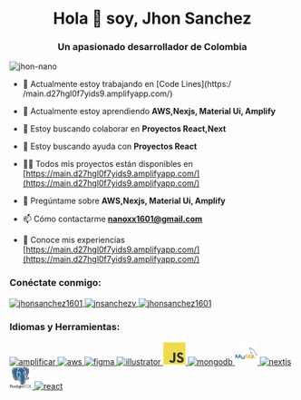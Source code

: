 <h1 align="center">Hola 👋 soy, Jhon Sanchez</h1>
<h3 align="center">Un apasionado desarrollador de Colombia</h3>

<p align="left"> <img src="https: //komarev.com/ghpvc/?username=jhon-nano&label=Profile%20views&color=0e75b6&style=flat" alt="jhon-nano" /> </p>

- 🔭 Actualmente estoy trabajando en [Code Lines](https:/ /main.d27hgl0f7yids9.amplifyapp.com/)

- 🌱 Actualmente estoy aprendiendo **AWS,Nexjs, Material Ui, Amplify**

- 👯 Estoy buscando colaborar en **Proyectos React,Next**

- 🤝 Estoy buscando ayuda con **Proyectos React**

- 👨‍💻 Todos mis proyectos están disponibles en [https://main.d27hgl0f7yids9.amplifyapp.com/](https://main.d27hgl0f7yids9.amplifyapp.com/)

- 💬 Pregúntame sobre **AWS,Nexjs, Material Ui, Amplify**

- 📫 Cómo contactarme **nanoxx1601@gmail.com**

- 📄 Conoce mis experiencias [https://main.d27hgl0f7yids9.amplifyapp.com/](https://main.d27hgl0f7yids9.amplifyapp.com/)

<h3 align= "left">Conéctate conmigo:</h3>

<p align="left">

<a href="https://linkedin.com/in/jhonsanchez1601" target="blank">
<img align="center" src="https://raw.githubusercontent.com/rahuldkjain/github-profile-readme-generator/master/src/images/icons/Social/linked-in-alt.svg" alt="jhonsanchez1601" height="30 " width="40" />
</a>

<a href="https://fb.com/jnsanchezv" target="blank">
<img align="center" src="https://www.vectorlogo.zone/logos/facebook/facebook-tile.svg" alt="jnsanchezv" height="30" width="40" />
</a>

<a href="https://instagram.com/jhonsanchez1601" target="blank">
<img align="center" src="https://raw.githubusercontent.com/rahuldkjain/github-profile-readme-generator /master/src/images/icons/Social/instagram.svg" alt="jhonsanchez1601" height="30" width="40" /></a>

</p>



<h3 align="left">Idiomas y Herramientas:</h3>

<p align="left"> 

<a href="https://aws.amazon.com/amplify/" target="_blank" rel="noreferrer"> 
<img src="https://docs.amplify.aws/assets/logo-dark.svg" alt="amplificar" ancho="20" altura="20"/>
</a> 

<a href="https://aws.amazon.com" target="_blank " rel="noreferrer"> 
<img src="https://www.vectorlogo.zone/logos/amazon_aws/amazon_aws-icon.svg" alt="aws" width="40" height="40"/> 
</a> 

<a href="https://www.figma.com/" target="_blank" rel="noreferrer"> 
<img src="/https://www.vectorlogo.zone/logosfigma/figma-icon.svg" alt="figma" width="40" height="40"/> 
</a> 

<a href="https://www.adobe.com/in/products/illustrator.html" target="_blank" rel="noreferrer"> 
<img src="https://www.vectorlogo.zone/logos/adobe_illustrator/adobe_illustrator-icon.svg" alt="illustrator" width=" 40" height="40"/> 
</a> 

<a href="https://developer.mozilla.org/en-US/docs/Web/JavaScript" target="_blank" rel="noreferrer"> 
<img src="https://raw.githubusercontent.com/devicons/devicon/master/icons/javascript/javascript-original.svg" alt="javascript" width="40" height="40"/> 
</a> 

<a href="https://www.mongodb.com/" target="_blank" rel="noreferrer"> 
<img src="https://www.vectorlogo.zone/logos/mongodb/mongodb-icon.svg" alt="mongodb" width="40" height="40"/>
 </a> 

<a href="https://www.mysql.com/" target="_blank" rel="noreferrer"> 
<img src="https://raw.githubusercontent.com/devicons/devicon/master/icons/mysql/mysql-original-wordmark.svg" alt="mysql" ancho ="40" height="40"/> 
</a> 

<a href="https://nextjs.org/" target="_blank" rel="noreferrer"> 
<img src="https://cdn .worldvectorlogo.com/logos/nextjs-2.svg" alt="nextjs" width="40" height="40"/> 
</a> 
<a href="https://www.postgresql.org" target= "_blank" rel="noreferrer"> <img src="https://raw.githubusercontent.com/devicons/devicon/master/icons/postgresql/postgresql-original-wordmark.svg" alt="postgresql" width=" 40" height="40"/>
 </a> 
 
 <a href="https://reactjs.org/" target="_blank" rel="noreferrer"> 
 <img src="https://www.vectorlogo.zone/logos/reactjs/reactjs-icon.svg" alt="react" width="40" height="40"/> 
 </a> 
 </p>

